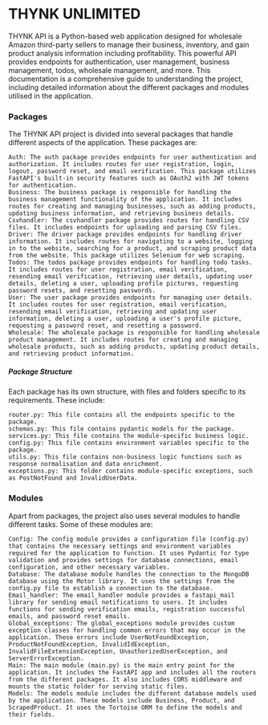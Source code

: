 # THYNK UNLIMITED

THYNK API is a Python-based web application designed for wholesale Amazon third-party sellers to manage their business, inventory, and gain product analysis information including profitability. This powerful API provides endpoints for authentication, user management, business management, todos, wholesale management, and more. This documentation is a comprehensive guide to understanding the project, including detailed information about the different packages and modules utilised in the application.

### Packages

The THYNK API project is divided into several packages that handle different aspects of the application. These packages are:

	Auth: The auth package provides endpoints for user authentication and authorization. It includes routes for user registration, login, logout, password reset, and email verification. This package utilizes FastAPI's built-in security features such as OAuth2 with JWT tokens for authentication.
	Business: The business package is responsible for handling the business management functionality of the application. It includes routes for creating and managing businesses, such as adding products, updating business information, and retrieving business details.
	Csvhandler: The csvhandler package provides routes for handling CSV files. It includes endpoints for uploading and parsing CSV files.
	Driver: The driver package provides endpoints for handling driver information. It includes routes for navigating to a website, logging in to the website, searching for a product, and scraping product data from the website. This package utilizes Selenium for web scraping.
	Todos: The todos package provides endpoints for handling todo tasks. It includes routes for user registration, email verification, resending email verification, retrieving user details, updating user details, deleting a user, uploading profile pictures, requesting password resets, and resetting passwords.
	User: The user package provides endpoints for managing user details. It includes routes for user registration, email verification, resending email verification, retrieving and updating user information, deleting a user, uploading a user's profile picture, requesting a password reset, and resetting a password.
	Wholesale: The wholesale package is responsible for handling wholesale product management. It includes routes for creating and managing wholesale products, such as adding products, updating product details, and retrieving product information.


##### Package Structure

Each package has its own structure, with files and folders specific to its requirements. These include: 

    router.py: This file contains all the endpoints specific to the package. 
    schemas.py: This file contains pydantic models for the package. 
    services.py: This file contains the module-specific business logic. 
    config.py: This file contains environment variables specific to the package. 
    utils.py: This file contains non-business logic functions such as response normalisation and data enrichment. 
    exceptions.py: This folder contains module-specific exceptions, such as PostNotFound and InvalidUserData.


### Modules

Apart from packages, the project also uses several modules to handle different tasks. Some of these modules are:

	Config: The config module provides a configuration file (config.py) that contains the necessary settings and environment variables required for the application to function. It uses Pydantic for type validation and provides settings for database connections, email configuration, and other necessary variables.
	Database: The database module handles the connection to the MongoDB database using the Motor library. It uses the settings from the config.py file to establish a connection to the database.
	Email_handler: The email_handler module provides a fastapi_mail library for sending email notifications to users. It includes functions for sending verification emails, registration successful emails, and password reset emails.
	Global_exceptions: The global_exceptions module provides custom exception classes for handling common errors that may occur in the application. These errors include UserNotFoundException, ProductNotFoundException, InvalidIdException, InvalidFileExtensionException, UnauthorizedUserException, and ServerErrorException.
	Main: The main module (main.py) is the main entry point for the application. It includes the FastAPI app and includes all the routers from the different packages. It also includes CORS middleware and mounts the static folder for serving static files.
	Models: The models module includes the different database models used by the application. These models include Business, Product, and ScrapedProduct. It uses the Tortoise ORM to define the models and their fields.

